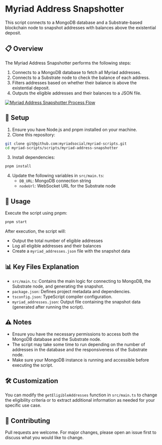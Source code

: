 # Myriad Address Snapshotter

This script connects to a MongoDB database and a Substrate-based blockchain node to snapshot addresses with balances above the existential deposit.

## 📋 Overview

The Myriad Address Snapshotter performs the following steps:
1. Connects to a MongoDB database to fetch all Myriad addresses.
2. Connects to a Substrate node to check the balance of each address.
3. Filters addresses based on whether their balance is above the existential deposit.
4. Outputs the eligible addresses and their balances to a JSON file.

[![Myriad Address Snapshotter Process Flow](https://mermaid.ink/img/pako:eNp1ksFuwjAMhl8l8glQaZw4IMSAw0477bQHqNzUhahtHDkuG0K8-yh0FNjOtv_P-m07ObAyEhSo1eg4wEep-OpD2winFDAwxjQECd_Du9NrqEqoKLjjjAns8wuUy4U8evokOjgXKSVOgN5CySOyYZqmqVypY9tgpWQgzJv24bpoPq5A1b7xmAXwz_OM3cMCjsdDitFLyYFqDc6ng482ugCY8ZEga_7DaG2I1on1frw15mnqNQdqz-Snbo6ZnvFh8bxOx_QFZkDPGXRa4de25lvC1hbcFEUSshlMrZqIJ3R2HsOiGUCrLJlIq6IsdyzCchGtNN8yeodlY6qtF49VKW2mncIgvrFhs-1_mMpD-ZR1ER3HTDf_6BaGBw?type=png)](https://mermaid.live/edit#pako:eNp1ksFuwjAMhl8l8glQaZw4IMSAw0477bQHqNzUhahtHDkuG0K8-yh0FNjOtv_P-m07ObAyEhSo1eg4wEep-OpD2winFDAwxjQECd_Du9NrqEqoKLjjjAns8wuUy4U8evokOjgXKSVOgN5CySOyYZqmqVypY9tgpWQgzJv24bpoPq5A1b7xmAXwz_OM3cMCjsdDitFLyYFqDc6ng482ugCY8ZEga_7DaG2I1on1frw15mnqNQdqz-Snbo6ZnvFh8bxOx_QFZkDPGXRa4de25lvC1hbcFEUSshlMrZqIJ3R2HsOiGUCrLJlIq6IsdyzCchGtNN8yeodlY6qtF49VKW2mncIgvrFhs-1_mMpD-ZR1ER3HTDf_6BaGBw)

## 🚀 Setup

1. Ensure you have Node.js and pnpm installed on your machine.
2. Clone this repository:

```sh
git clone git@github.com:myriadsocial/myriad-scripts.git
cd myriad-scripts/scripts/myriad-address-snapshotter
```

3. Install dependencies:

```sh
pnpm install
```

4. Update the following variables in `src/main.ts`:
   - `DB_URL`: MongoDB connection string
   - `nodeUrl`: WebSocket URL for the Substrate node

## 📜 Usage

Execute the script using pnpm:

```sh
pnpm start
```

After execution, the script will:
- Output the total number of eligible addresses
- Log all eligible addresses and their balances
- Create a `myriad_addresses.json` file with the snapshot data

## 📊 Key Files Explanation

- `src/main.ts`: Contains the main logic for connecting to MongoDB, the Substrate node, and generating the snapshot.
- `package.json`: Defines project metadata and dependencies.
- `tsconfig.json`: TypeScript compiler configuration.
- `myriad_addresses.json`: Output file containing the snapshot data (generated after running the script).

## ⚠️ Notes

- Ensure you have the necessary permissions to access both the MongoDB database and the Substrate node.
- The script may take some time to run depending on the number of addresses in the database and the responsiveness of the Substrate node.
- Make sure your MongoDB instance is running and accessible before executing the script.

## 🛠 Customization

You can modify the `getEligibleAddresses` function in `src/main.ts` to change the eligibility criteria or to extract additional information as needed for your specific use case.

## 🤝 Contributing

Pull requests are welcome. For major changes, please open an issue first to discuss what you would like to change.